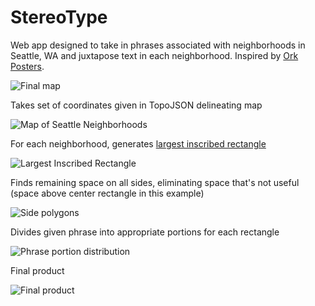 # StereoType

Web app designed to take in phrases associated with neighborhoods in Seattle, WA and juxtapose text in each neighborhood. Inspired by [Ork Posters](http://www.orkposters.com/index.html).

![Final map](http://s30.postimg.org/n1biqzymp/Screen_Shot_2016_03_29_at_2_19_24_PM.png)

Takes set of coordinates given in TopoJSON delineating map

![Map of Seattle Neighborhoods](http://s12.postimg.org/csxsmlizx/Screen_Shot_2016_03_29_at_1_49_23_PM.png)

For each neighborhood, generates [largest inscribed rectangle](http://d3plus.org/blog/behind-the-scenes/2014/07/08/largest-rect/)

![Largest Inscribed Rectangle](http://s12.postimg.org/n0bql9fu5/Screen_Shot_2016_03_29_at_2_03_16_PM.png)

Finds remaining space on all sides, eliminating space that's not useful (space above center rectangle in this example)

![Side polygons](http://s12.postimg.org/avwh4a2y5/Screen_Shot_2016_03_29_at_2_04_23_PM.png)

Divides given phrase into appropriate portions for each rectangle

![Phrase portion distribution](http://s12.postimg.org/fginj7mnh/Screen_Shot_2016_03_29_at_2_08_42_PM.png)

Final product

![Final product](http://s12.postimg.org/j5cxwfm25/Screen_Shot_2016_03_29_at_2_02_10_PM.png)
